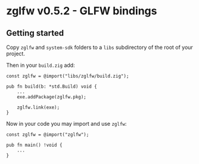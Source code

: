 # zglfw v0.5.2 - GLFW bindings

## Getting started

Copy `zglfw` and `system-sdk` folders to a `libs` subdirectory of the root of your project.

Then in your `build.zig` add:
```zig
const zglfw = @import("libs/zglfw/build.zig");

pub fn build(b: *std.Build) void {
    ...
    exe.addPackage(zglfw.pkg);

    zglfw.link(exe);
}
```
Now in your code you may import and use `zglfw`:
```zig
const zglfw = @import("zglfw");

pub fn main() !void {
    ...
}
```
